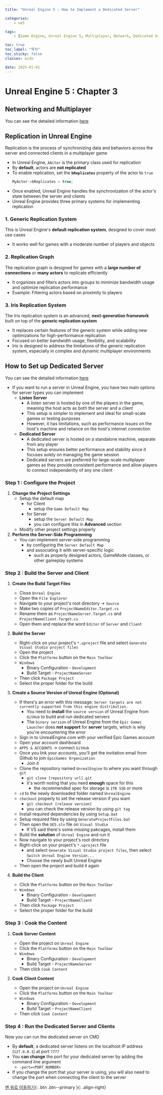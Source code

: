 ```yaml
---
title: "Unreal Engine 5 : How to Implement a Dedicated Server"

categories:
    - ue5

tags:
    - [Game Engine, Unreal Engine 5, Multiplayer, Network, Dedicated Server, Replication]

toc: true
toc_label: "목차"
toc_sticky: false
classes: wide

date: 2025-01-01
---
```


# Unreal Engine 5 : Chapter 3

## Networking and Multiplayer
You can see the detailed information [here](https://dev.epicgames.com/documentation/en-us/unreal-engine/networking-and-multiplayer-in-unreal-engine)


## Replication in Unreal Engine
Replication is the process of synchronizing data and behaviors across the server and connected clients in a multiplayer game
- In Unreal Engine, `AActor` is the primary class used for replication
- By **default**, actors are **not replicated**  
- To enable replication, set the **`bReplicates`** property of the actor to `true`
    ```cpp
    MyActor->bReplicates = true;
    ```
- Once enabled, Unreal Engine handles the synchronization of the actor's state between the server and clients
- Unreal Engine provides three primary systems for implementing replication

### 1. Generic Replication System
This is Unreal Engine's **default replication system**, designed to cover most use cases
- It works well for games with a moderate number of players and objects

### 2. Replication Graph
The replication graph is designed for games with a **large number of connections** or **many actors** to replicate efficiently
- It organizes and filters actors into groups to minimize bandwidth usage and optimize replication performance 
- Example: Filtering actors based on proximity to players

### 3. Iris Replication System
The Iris replication system is an advanced, **next-generation framework** built on top of the **generic replication system**
- It replaces certain features of the generic system while adding new optimizations for high-performance replication
- Focused on better bandwidth usage, flexibility, and scalability
- Iris is designed to address the limitations of the generic replication system, especially in complex and dynamic multiplayer environments


## How to Set up Dedicated Server
You can see the detailed information [here](https://dev.epicgames.com/documentation/en-us/unreal-engine/networking-and-multiplayer-in-unreal-engine)
- If you want to run a server in Unreal Engine, you have two main options for server types you can implement
    * **Listen Server**
        + A listen server is hosted by one of the players in the game, meaning the host acts as both the server and a client
        + This setup is simpler to implement and ideal for small-scale games or testing purposes
        + However, it has limitations, such as performance issues on the host's machine and reliance on the host's internet connection
    * **Dedicated Server**
        + A dedicated server is hosted on a standalone machine, separate from any player
        + This setup ensures better performance and stability since it focuses solely on managing the game session
        + Dedicated servers are preferred for large-scale multiplayer games as they provide consistent performance and allow players to connect independently of any one client


### Step 1 : Configure the Project
1. **Change the Project Settings**  
    - Setup the default map
        * for Client
            + setup the `Game Default Map`
        * for Server
            + setup the `Server Default Map`
            + you can configure this in **Advanced** section
    - Modify other project settings properly
2. **Perform the Server-Side Programming**
    - You can implement server-side programming
        * by configuring the `Server Default Map`
        * and associating it with server-specific logic
            + such as properly designed actors, GameMode classes, or other gameplay systems

### Step 2 : Build the Server and Client
1. **Create the Build Target Files**  
    - Close `Unreal Engine`
    - Open the `File Explorer`
    - Navigate to your project's root directory -> `Source`
    - Make two copies of `ProjectNameEditor.Target.cs`
    - Rename them as `ProjectNameServer.Target.cs` and `ProjectNameClient.Target.cs`
    - Open them and replace the word `Editor` of `Server` and `Client`

2. **Build the Server**
    - Right-click on your project's `*.uproject` file and select `Generate Visual Studio project files`
    - Open the project
    - Click the `Platforms` button on the `Main Toolbar`
    - `Windows`
        * Binary Configuration - `Development`
        * Build Target - `ProjectNameServer`
    - Then click `Package Project`
    - Select the proper folder for the build

3. **Create a Source Version of Unreal Engine (Optional)**
    - If there's an error with this message: `Server targets are not currently supported from this engine distribution.`
        * You need to **install** the `source version` of Unreal Engine from `GitHub` to build and run dedicated servers
        * The `binary version` of Unreal Engine from the `Epic Games Launcher` does **not support** for **server** targets, which is why you're encountering the error
    - Sign in to UnrealEngine.com with your verified Epic Games account
    - Open your account dashboard
    - `APPS & ACCOUNTS` -> connect `GitHub`
    - Once you link your accounts, you'll get the invitation email from Github to join `EpicGames Organization`
        * Join it
    - Clone the repository named `UnrealEngine` to where you want through `git`
        * `git clone [repository url].git`
        * it's worth noting that you need **enough** space for this
            + the recommended spec for storage is `1TB SSD` or more
    - `cd` to the newly downloaded folder named `UnrealEngine`
    - `checkout` properly to set the release version if you want
        * `git checkout [release version]`
        * you can check the release version by using `git tag`
    - Install required dependencies by using `Setup.bat`
    - Setup required files by using `GenerateProjectFiles.bat`
    - Then open the `UE5.sln` file on `Visual Studio`
        * If VS said there's some missing pakcages, install them 
    - Build the **solution** of `Unreal Engine` and run it
    - Now navigate to your project's root directory
    - Right-click on your project's `*.uproject` file
        * and select `Generate Visual Studio project files`, then select `Switch Unreal Engine Version...`
        * Choose the newly built Unreal Engine
    - Then open the project and build it again

4. **Build the Client**
    - Click the `Platforms` button on the `Main Toolbar`
    - `Windows`
        * Binary Configuration - `Development`
        * Build Target - `ProjectNameClient`
    - Then click `Package Project`
    - Select the proper folder for the build

### Step 3 : Cook the Content
1. **Cook Server Content**  
    - Open the project on `Unreal Engine`
    - Click the `Platforms` button on the `Main Toolbar`
    - `Windows`
        * Binary Configuration - `Development`
        * Build Target - `ProjectNameServer`
    - Then click `Cook Content`

2. **Cook Client Content**  
    - Open the project on `Unreal Engine`
    - Click the `Platforms` button on the `Main Toolbar`
    - `Windows`
        * Binary Configuration - `Development`
        * Build Target - `ProjectNameClient`
    - Then click `Cook Content`

### Step 4 : Run the Dedicated Server and Clients
Now you can run the dedicated server on CMD
- By **default**, a dedicated server listens on the localhost IP address (`127.0.0.1`) at port `7777`
- You **can change** the port for your dedicated server by adding the command line argument 
    * `-port=<PORT_NUMBER>`
- If you change the port that your server is using, you will also need to change the port when connecting the client to the server



[맨 위로 이동하기](#){: .btn .btn--primary }{: .align-right}